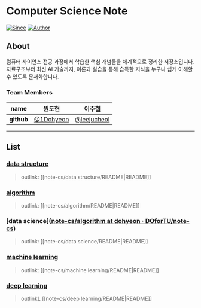 # Computer Science Note

[![Since](https://img.shields.io/badge/since-2025-brightgreen.svg)]()  [![Author](https://img.shields.io/badge/author-1Dohyeon-orange.svg)]()

## About

컴퓨터 사이언스 전공 과정에서 학습한 핵심 개념들을 체계적으로 정리한 저장소입니다. 자료구조부터 최신 AI 기술까지, 이론과 실습을 통해 습득한 지식을 누구나 쉽게 이해할 수 있도록 문서화합니다.

### Team Members

| **name**    | 원도현                                                                                                                  | 이주철                                                                                                                        |
| ----------- | -------------------------------------------------------------------------------------------------------------------- | -------------------------------------------------------------------------------------------------------------------------- |
| **github**  | [@1Dohyeon](https://github.com/1Dohyeon)                                                                             | [@leejucheol](https://github.com/leejucheol)                                                                               |

---
## List
### [data structure](https://github.com/DOforTU/note-cs/blob/dohyeon/data%20structure/data%20structure.md) 
> outlink: [[note-cs/data structure/README|README]]
###  [algorithm](https://github.com/DOforTU/note-cs/blob/dohyeon/algorithm/algorithm.md) 
> outlink: [[note-cs/algorithm/README|README]]
### [data science]([note-cs/algorithm at dohyeon · DOforTU/note-cs](https://github.com/DOforTU/note-cs/tree/dohyeon/data%20science))
> outlink: [[note-cs/data science/README|README]]
### [machine learning](https://github.com/DOforTU/note-cs/tree/dohyeon/machine%learning)
> outlink: [[note-cs/machine learning/README|README]]
### [deep learning](https://github.com/DOforTU/note-cs/tree/dohyeon/deep%learning)
> outlinkL [[note-cs/deep learning/README|README]]